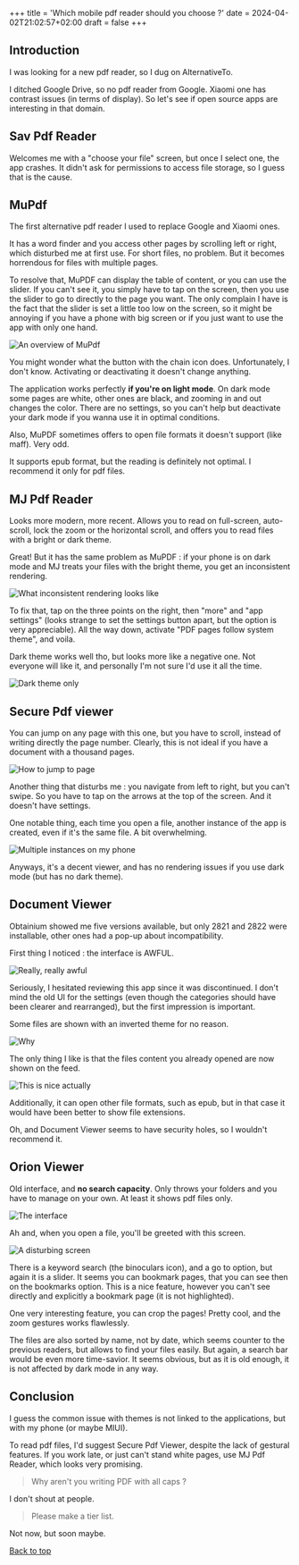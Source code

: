 +++
title = 'Which mobile pdf reader should you choose ?'
date = 2024-04-02T21:02:57+02:00
draft = false
+++

## Introduction

I was looking for a new pdf reader, so I dug on AlternativeTo.

I ditched Google Drive, so no pdf reader from Google. Xiaomi one has contrast issues (in terms of display). So let's see if open source apps are interesting in that domain.

## Sav Pdf Reader

Welcomes me with a "choose your file" screen, but once I select one, the app crashes. It didn't ask for permissions to access file storage, so I guess that is the cause.

## MuPdf

The first alternative pdf reader I used to replace Google and Xiaomi ones.

It has a word finder and you access other pages by scrolling left or right, which disturbed me at first use. For short files, no problem. But it becomes horrendous for files with multiple pages.

To resolve that, MuPDF can display the table of content, or you can use the slider. If you can't see it, you simply have to tap on the screen, then you use the slider to go to directly to the page you want. The only complain I have is the fact that the slider is set a little too low on the screen, so it might be annoying if you have a phone with big screen or if you just want to use the app with only one hand.

![An overview of MuPdf](/images/mobile-pdf-reader/mupdf.png)

You might wonder what the button with the chain icon does. Unfortunately, I don't know. Activating or deactivating it doesn't change anything.

The application works perfectly **if you're on light mode**. On dark mode some pages are white, other ones are black, and zooming in and out changes the color. There are no settings, so you can't help but deactivate your dark mode if you wanna use it in optimal conditions.

Also, MuPDF sometimes offers to open file formats it doesn't support (like maff). Very odd.

It supports epub format, but the reading is definitely not optimal. I recommend it only for pdf files.

## MJ Pdf Reader

Looks more modern, more recent. Allows you to read on full-screen, auto-scroll, lock the zoom or the horizontal scroll, and offers you to read files with a bright or dark theme.

Great! But it has the same problem as MuPDF : if your phone is on dark mode and MJ treats your files with the bright theme, you get an inconsistent rendering.

![What inconsistent rendering looks like](/images/mobile-pdf-reader/mjpdf.png)

To fix that, tap on the three points on the right, then "more" and "app settings" (looks strange to set the settings button apart, but the option is very appreciable). All the way down, activate "PDF pages follow system theme", and voila.

Dark theme works well tho, but looks more like a negative one. Not everyone will like it, and personally I'm not sure I'd use it all the time.

![Dark theme only](/images/mobile-pdf-reader/negative.png)

## Secure Pdf viewer

You can jump on any page with this one, but you have to scroll, instead of writing directly the page number. Clearly, this is not ideal if you have a document with a thousand pages.

![How to jump to page](/images/mobile-pdf-reader/jump.png)

Another thing that disturbs me : you navigate from left to right, but you can't swipe. So you have to tap on the arrows at the top of the screen. And it doesn't have settings.

One notable thing, each time you open a file, another instance of the app is created, even if it's the same file. A bit overwhelming.

![Multiple instances on my phone](/images/mobile-pdf-reader/instances.png)

Anyways, it's a decent viewer, and has no rendering issues if you use dark mode (but has no dark theme).

## Document Viewer

Obtainium showed me five versions available, but only 2821 and 2822 were installable, other ones had a pop-up about incompatibility.

First thing I noticed : the interface is AWFUL.

![Really, really awful](/images/mobile-pdf-reader/interface.png)

Seriously, I hesitated reviewing this app since it was discontinued. I don't mind the old UI for the settings (even though the categories should have been clearer and rearranged), but the first impression is important.

Some files are shown with an inverted theme for no reason.

![Why](/images/mobile-pdf-reader/inverted.png)

The only thing I like is that the files content you already opened are now shown on the feed.

![This is nice actually](/images/mobile-pdf-reader/content.png)

Additionally, it can open other file formats, such as epub, but in that case it would have been better to show file extensions.

Oh, and Document Viewer seems to have security holes, so I wouldn't recommend it.

## Orion Viewer

Old interface, and **no search capacity**. Only throws your folders and you have to manage on your own. At least it shows pdf files only.

![The interface](/images/mobile-pdf-reader/orion.png)

Ah and, when you open a file, you'll be greeted with this screen.

![A disturbing screen](/images/mobile-pdf-reader/screen.png)

There is a keyword search (the binoculars icon), and a go to option, but again it is a slider. It seems you can bookmark pages, that you can see then on the bookmarks option. This is a nice feature, however you can't see directly and explicitly a bookmark page (it is not highlighted).

One very interesting feature, you can crop the pages! Pretty cool, and the zoom gestures works flawlessly.

The files are also sorted by name, not by date, which seems counter to the previous readers, but allows to find your files easily. But again, a search bar would be even more time-savior. It seems obvious, but as it is old enough, it is not affected by dark mode in any way.

## Conclusion

I guess the common issue with themes is not linked to the applications, but with my phone (or maybe MIUI).

To read pdf files, I'd suggest Secure Pdf Viewer, despite the lack of gestural features.
If you work late, or just can't stand white pages, use MJ Pdf Reader, which looks very promising.

> Why aren't you writing PDF with all caps ?

I don't shout at people.

> Please make a tier list.

Not now, but soon maybe.

[Back to top](#introduction)
